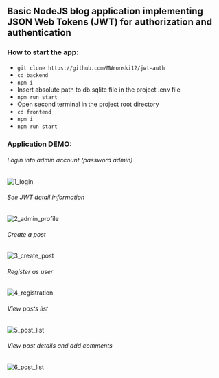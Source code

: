 ## Basic NodeJS blog application implementing JSON Web Tokens (JWT) for authorization and authentication

### How to start the app:

- `git clone https://github.com/MWronski12/jwt-auth`
- `cd backend`
- `npm i`
- Insert absolute path to db.sqlite file in the project .env file
- `npm run start`
- Open second terminal in the project root directory
- `cd frontend`
- `npm i`
- `npm run start`

### Application DEMO:

###### Login into admin account (password admin)

![1_login](https://user-images.githubusercontent.com/66621445/202031169-21821a0f-9184-4e99-a449-c18ead111921.png)


###### See JWT detail information

![2_admin_profile](https://user-images.githubusercontent.com/66621445/202031248-286cddab-f38b-4493-bf19-411a79ba6688.png)


###### Create a post

![3_create_post](https://user-images.githubusercontent.com/66621445/202031263-4b8c61a3-b0a7-4346-9e08-2b7030e78796.png)


###### Register as user

![4_registration](https://user-images.githubusercontent.com/66621445/202031286-fc7f94df-63ca-4782-8edb-894dcf2f1bbe.png)


###### View posts list

![5_post_list](https://user-images.githubusercontent.com/66621445/202031298-c2e8724d-d060-4dfb-bb85-a33ad5a7bea2.png)


###### View post details and add comments

![6_post_list](https://user-images.githubusercontent.com/66621445/202031308-f86e57b5-d368-4205-ba3b-65ef80c8dfb7.png)
